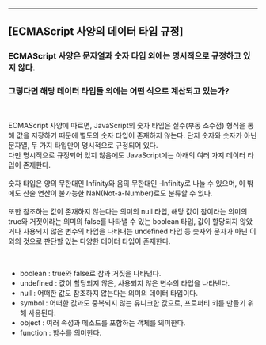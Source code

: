 
<br>

***
## **[ECMAScript 사양의 데이터 타입 규정]**

### **ECMAScript 사양은 문자열과 숫자 타입 외에는 명시적으로 규정하고 있지 않다.**
### **그렇다면 해당 데이터 타입들 외에는 어떤 식으로 계산되고 있는가?**
<br>

ECMAScript 사양에 따르면, JavaScript의 숫자 타입은 실수(부동 소수점) 형식을 통해 값을 저장하기 때문에 별도의 숫자 타입이 존재하지 않는다. 단지 숫자와 숫자가 아닌 문자열, 두 가지 타입만이 명시적으로 규정되어 있다. <br>
다만 명시적으로 규정되어 있지 않음에도 JavaScript에는 아래의 여러 가지 데이터 타입이 존재한다.
<br><br>
숫자 타입은 양의 무한대인 Infinity와 음의 무한대인 -Infinity로 나눌 수 있으며, 이 밖에도 산술 연산이 불가능한 NaN(Not-a-Number)로도 분류할 수 있다. <br><br>
또한 참조하는 값이 존재하지 않는다는 의미의 null 타입, 해당 값이 참이라는 의미의 true와 거짓이라는 의미의 false를 나타낼 수 있는 boolean 타입, 값이 할당되지 않았거나 사용되지 않은 변수의 타입을 나타내는 undefined 타입 등 숫자와 문자가 아닌 이외의 것으로 판단할 있는 다양한 데이터 타입이 존재한다.

<br>

- boolean : true와 false로 참과 거짓을 나타낸다.
- undefined : 값이 할당되지 않은, 사용되지 않은 변수의 타입을 나타낸다.
- null : 어떠한 값도 참조하지 않는다는 의미의 데이터 타입이다.
- symbol : 어떠한 값과도 중복되지 않는 유니크한 값으로, 프로퍼티 키를 만들기 위해 사용된다.
- object : 여러 속성과 메소드를 포함하는 객체를 의미한다.
- function : 함수를 의미한다.